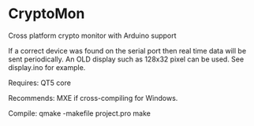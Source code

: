 # CryptoMon
Cross platform crypto monitor with Arduino support

If a correct device was found on the serial port then real time data will be sent periodically.
An OLD display such as 128x32 pixel can be used. See display.ino for example.

Requires:
QT5 core

Recommends:
MXE if cross-compiling for Windows.

Compile:
qmake -makefile project.pro
make

